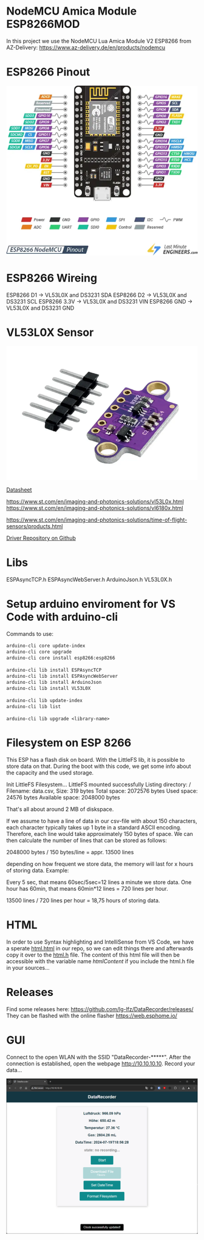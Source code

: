 # NodeMCU Amica Module ESP8266MOD

In this project we use the NodeMCU Lua Amica Module V2 ESP8266 from AZ-Delivery:
https://www.az-delivery.de/en/products/nodemcu

# ESP8266 Pinout

![Pinout](./assets/ESP8266-Pinout-NodeMCU.webp)

# ESP8266 Wireing

ESP8266 D1 -> VL53L0X and DS3231 SDA
ESP8266 D2 -> VL53L0X and DS3231 SCL
ESP8266 3.3V -> VL53L0X and DS3231 VIN
ESP8266 GND -> VL53L0X and DS3231 GND

# VL53L0X Sensor

![VL53L0X](./assets/VL53L0X.webp)

[Datasheet](./assets/VL53L0X_Time_of_Flight_Sensor_Datenblatt_AZ-Delivery_Vertriebs_GmbH.pdf)

https://www.st.com/en/imaging-and-photonics-solutions/vl53L0x.html
https://www.st.com/en/imaging-and-photonics-solutions/vl6180x.html

https://www.st.com/en/imaging-and-photonics-solutions/time-of-flight-sensors/products.html

[Driver Repository on Github](https://github.com/pololu/vl53l0x-arduino)

# Libs

ESPAsyncTCP.h
ESPAsyncWebServer.h
ArduinoJson.h
VL53L0X.h

# Setup arduino enviroment for VS Code with arduino-cli

Commands to use:

```
arduino-cli core update-index
arduino-cli core upgrade
arduino-cli core install esp8266:esp8266

arduino-cli lib install ESPAsyncTCP
arduino-cli lib install ESPAsyncWebServer
arduino-cli lib install ArduinoJson
arduino-cli lib install VL53L0X

arduino-cli lib update-index
arduino-cli lib list

arduino-cli lib upgrade <library-name>
```

# Filesystem on ESP 8266

This ESP has a flash disk on board. With the LittleFS lib, it is possible to store data on that.
During the boot with this code, we get some info about the capacity and the used storage.

Init LittleFS Filesystem...
LittleFS mounted successfully
Listing directory: /
Filename: data.csv, Size: 319 bytes
Total space:      2072576 bytes
Used space:       24576 bytes
Available space:  2048000 bytes

That's all about around 2 MB of diskspace.

If we assume to have a line of data in our csv-file with about 150 characters, each character typically takes up 1 byte in a standard ASCII encoding. Therefore, each line would take approximately 150 bytes of space. We can then calculate the number of lines that can be stored as follows:

2048000 bytes / 150 bytes/line = appr. 13500 lines

depending on how frequent we store data, the memory will last for x hours of storing data.
Example:

Every 5 sec, that means 60sec/5sec=12 lines a minute we store data.
One hour has 60min, that means 60min*12 lines = 720 lines per hour.

13500 lines / 720 lines per hour = 18,75 hours of storing data.

# HTML 

In order to use Syntax highlighting and IntelliSense from VS Code, we have a sperate [html.html](html.html) in our repo, so we can edit things there and afterwards copy it over to the [html.h](html.h) file. The content of this html file will then be accessible with the variable name *htmlContent* if you include the html.h file in your sources...

# Releases

Find some releases here: https://github.com/lg-lfz/DataRecorder/releases/
They can be flashed with the online flasher https://web.esphome.io/

# GUI

Connect to the open WLAN with the SSID "DataRecorder-*****". After the connection is established, open the webpage http://10.10.10.10. Record your data...

![Screenshot](image.png)